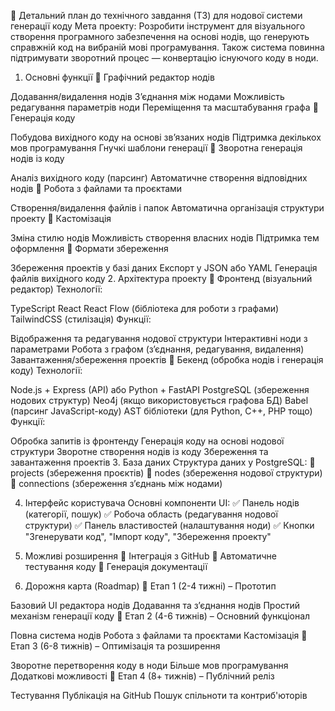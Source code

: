 📌 Детальний план до технічного завдання (ТЗ) для нодової системи генерації коду
Мета проекту:
Розробити інструмент для візуального створення програмного забезпечення на основі нодів, що генерують справжній код на вибраній мові програмування. Також система повинна підтримувати зворотний процес — конвертацію існуючого коду в ноди.

1. Основні функції
   🔹 Графічний редактор нодів

Додавання/видалення нодів
З’єднання між нодами
Можливість редагування параметрів ноди
Переміщення та масштабування графа
🔹 Генерація коду

Побудова вихідного коду на основі зв’язаних нодів
Підтримка декількох мов програмування
Гнучкі шаблони генерації
🔹 Зворотна генерація нодів із коду

Аналіз вихідного коду (парсинг)
Автоматичне створення відповідних нодів
🔹 Робота з файлами та проєктами

Створення/видалення файлів і папок
Автоматична організація структури проекту
🔹 Кастомізація

Зміна стилю нодів
Можливість створення власних нодів
Підтримка тем оформлення
🔹 Формати збереження

Збереження проектів у базі даних
Експорт у JSON або YAML
Генерація файлів вихідного коду
2. Архітектура проекту
   🔹 Фронтенд (візуальний редактор)
   Технології:

TypeScript
React
React Flow (бібліотека для роботи з графами)
TailwindCSS (стилізація)
Функції:

Відображення та редагування нодової структури
Інтерактивні ноди з параметрами
Робота з графом (з’єднання, редагування, видалення)
Завантаження/збереження проектів
🔹 Бекенд (обробка нодів і генерація коду)
Технології:

Node.js + Express (API) або Python + FastAPI
PostgreSQL (збереження нодових структур)
Neo4j (якщо використовується графова БД)
Babel (парсинг JavaScript-коду)
AST бібліотеки (для Python, C++, PHP тощо)
Функції:

Обробка запитів із фронтенду
Генерація коду на основі нодової структури
Зворотне створення нодів із коду
Збереження та завантаження проектів
3. База даних
   Структура даних у PostgreSQL:
   📌 projects (збереження проєктів)
   📌 nodes (збереження нодової структури)
   📌 connections (збереження з’єднань між нодами)

4. Інтерфейс користувача
   Основні компоненти UI:
   ✅ Панель нодів (категорії, пошук)
   ✅ Робоча область (редагування нодової структури)
   ✅ Панель властивостей (налаштування ноди)
   ✅ Кнопки "Згенерувати код", "Імпорт коду", "Збереження проекту"

5. Можливі розширення
   📌 Інтеграція з GitHub
   📌 Автоматичне тестування коду
   📌 Генерація документації

6. Дорожня карта (Roadmap)
   📅 Етап 1 (2-4 тижні) – Прототип

Базовий UI редактора нодів
Додавання та з’єднання нодів
Простий механізм генерації коду
📅 Етап 2 (4-6 тижнів) – Основний функціонал

Повна система нодів
Робота з файлами та проєктами
Кастомізація
📅 Етап 3 (6-8 тижнів) – Оптимізація та розширення

Зворотне перетворення коду в ноди
Більше мов програмування
Додаткові можливості
📅 Етап 4 (8+ тижнів) – Публічний реліз

Тестування
Публікація на GitHub
Пошук спільноти та контриб'юторів
